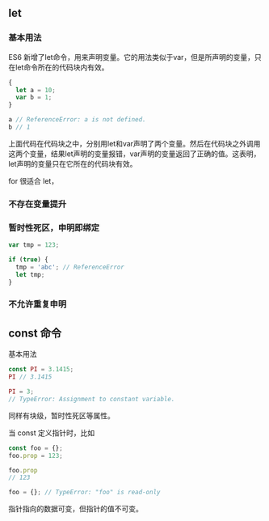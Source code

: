 ## let

### 基本用法

ES6 新增了let命令，用来声明变量。它的用法类似于var，但是所声明的变量，只在let命令所在的代码块内有效。

```javascript
{
  let a = 10;
  var b = 1;
}

a // ReferenceError: a is not defined.
b // 1
```
上面代码在代码块之中，分别用let和var声明了两个变量。然后在代码块之外调用这两个变量，结果let声明的变量报错，var声明的变量返回了正确的值。这表明，let声明的变量只在它所在的代码块有效。

for 很适合 let，

### 不存在变量提升

### 暂时性死区，申明即绑定

```javascript
var tmp = 123;

if (true) {
  tmp = 'abc'; // ReferenceError
  let tmp;
}
```

### 不允许重复申明

## const 命令

基本用法

```javascript
const PI = 3.1415;
PI // 3.1415

PI = 3;
// TypeError: Assignment to constant variable.
```

同样有块级，暂时性死区等属性。

当 const 定义指针时，比如

```javascript
const foo = {};
foo.prop = 123;

foo.prop
// 123

foo = {}; // TypeError: "foo" is read-only
```

指针指向的数据可变，但指针的值不可变。